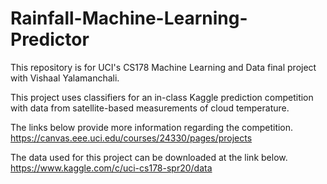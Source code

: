 # Rainfall-Machine-Learning-Predictor

This repository is for UCI's CS178 Machine Learning and Data final project with Vishaal Yalamanchali.

This project uses classifiers for an in-class Kaggle prediction competition with data from satellite-based measurements of cloud temperature.

The links below provide more information regarding the competition.
https://canvas.eee.uci.edu/courses/24330/pages/projects

The data used for this project can be downloaded at the link below.
https://www.kaggle.com/c/uci-cs178-spr20/data
